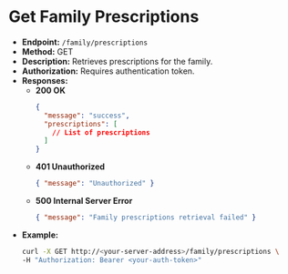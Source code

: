 # Get Family Prescriptions

- **Endpoint:** `/family/prescriptions`
- **Method:** GET
- **Description:** Retrieves prescriptions for the family.
- **Authorization:** Requires authentication token.
- **Responses:**
  - **200 OK**
    ```json
    {
      "message": "success",
      "prescriptions": [
        // List of prescriptions
      ]
    }
    ```
  - **401 Unauthorized**
    ```json
    { "message": "Unauthorized" }
    ```
  - **500 Internal Server Error**
    ```json
    { "message": "Family prescriptions retrieval failed" }
    ```
- **Example:**
  ```bash
  curl -X GET http://<your-server-address>/family/prescriptions \
  -H "Authorization: Bearer <your-auth-token>"
  ```